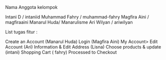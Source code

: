 Nama Anggota kelompok

Intani D / intaniid
Muhammad Fahry / muhammad-fahry
Magfira Aini / magfiraaini
Manarul Huda/ Manarulisme
Ari Wilyan / ariwilyan


List tugas fitur :

Create an Account (Manarul Huda)
Login (Magfira Aini)
My Account> Edit Account (Ari)
Information & Edit Address  (Lisna)
Choose products & update (intani)
Shopping Cart ( fahry)
Processed to Checkout
